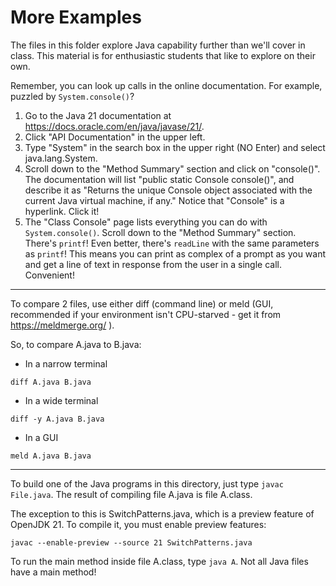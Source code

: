 More Examples
=============

The files in this folder explore Java capability further than we'll cover in class. This material is for enthusiastic students that like to explore on their own.

Remember, you can look up calls in the online documentation. For example, puzzled by ``System.console()``?

1. Go to the Java 21 documentation at https://docs.oracle.com/en/java/javase/21/.
2. Click "API Documentation" in the upper left.
3. Type "System" in the search box in the upper right (NO Enter) and select java.lang.System.
4. Scroll down to the "Method Summary" section and click on "console()". The documentation will list "public static Console console()", and describe it as "Returns the unique Console object associated with the current Java virtual machine, if any." Notice that "Console" is a hyperlink. Click it!
5. The "Class Console" page lists everything you can do with ``System.console()``. Scroll down to the "Method Summary" section. There's ``printf``! Even better, there's ``readLine`` with the same parameters as ``printf``! This means you can print as complex of a prompt as you want and get a line of text in response from the user in a single call. Convenient!

---

To compare 2 files, use either diff (command line)
or meld (GUI, recommended if your environment isn't CPU-starved -
get it from https://meldmerge.org/ ).

So, to compare A.java to B.java:

* In a narrow terminal

``diff A.java B.java``

* In a wide terminal

``diff -y A.java B.java``

* In a GUI

``meld A.java B.java``

---

To build one of the Java programs in this directory, just type ``javac File.java``. The result of compiling file A.java is file A.class. 

The exception to this is SwitchPatterns.java, which is a preview feature of OpenJDK 21. To compile it, you must enable preview features:

``javac --enable-preview --source 21 SwitchPatterns.java``

To run the main method inside file A.class, type ``java A``. Not all Java files have a main method!

